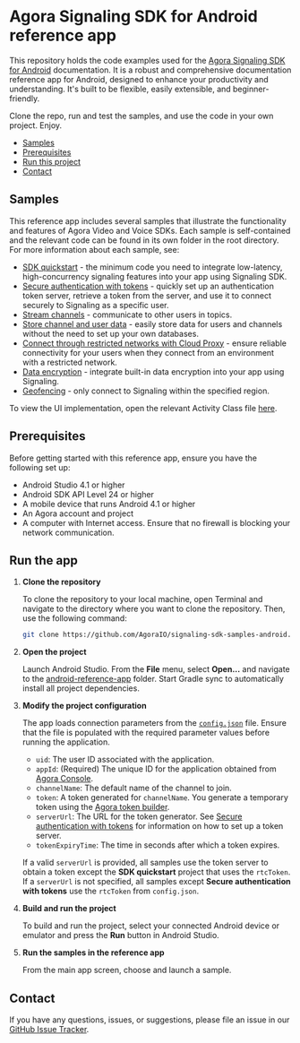 # Agora Signaling SDK for Android reference app

This repository holds the code examples used for the [Agora Signaling SDK for Android](https://docs-beta.agora.io/en/signaling/overview/product-overview?platform=android) documentation. It is a robust and comprehensive documentation reference app for Android, designed to enhance your productivity and understanding. It's built to be flexible, easily extensible, and beginner-friendly.

Clone the repo, run and test the samples, and use the code in your own project. Enjoy.

- [Samples](#samples-)
- [Prerequisites](#prerequisites)
- [Run this project](#run-this-project)
- [Contact](#contact)

## Samples

This reference app includes several samples that illustrate the functionality and features of Agora Video and Voice SDKs. Each sample is self-contained and the relevant code can be found in its own folder in the root directory. For more information about each sample, see:

- [SDK quickstart](./src/sdk_quickstart/) - the minimum code you need to integrate low-latency, high-concurrency
  signaling features into your app using Signaling SDK.
- [Secure authentication with tokens](./src/authentication_workflow/) - quickly set up an authentication token server, retrieve a token from the server, and use it to connect securely to Signaling as a specific user.
- [Stream channels](./src/stream_channel/) - communicate to other users in topics.
- [Store channel and user data](./src/storage) - easily store data for users and channels without the need to
  set up your own databases. 
- [Connect through restricted networks with Cloud Proxy](./src/cloud_proxy/) - ensure reliable connectivity for your users when they connect from an
  environment with a restricted network.
- [Data encryption](./src/data_encryption) - integrate built-in data encryption into your app using Signaling.
- [Geofencing](./src/geofencing) - only connect to Signaling within the specified region.

To view the UI implementation, open the relevant Activity Class file [here](android-reference-app/app/src/main/java/io/agora/signaling_reference_app).


## Prerequisites

Before getting started with this reference app, ensure you have the following set up:

- Android Studio 4.1 or higher
- Android SDK API Level 24 or higher
- A mobile device that runs Android 4.1 or higher
- An Agora account and project
- A computer with Internet access. Ensure that no firewall is blocking your network communication.

## Run the app

1. **Clone the repository**

    To clone the repository to your local machine, open Terminal and navigate to the directory where you want to clone the repository. Then, use the following command:

    ```sh
    git clone https://github.com/AgoraIO/signaling-sdk-samples-android.git
    ```

1. **Open the project**

    Launch Android Studio. From the **File** menu, select **Open...** and navigate to the [android-reference-app](android-reference-app) folder. Start Gradle sync to automatically install all project dependencies.

1. **Modify the project configuration**

   The app loads connection parameters from the [`config.json`](./agora-manager/src/main/res/raw/config.json) file. Ensure that the file is populated with the required parameter values before running the application.

    - `uid`: The user ID associated with the application.
    - `appId`: (Required) The unique ID for the application obtained from [Agora Console](https://console.agora.io). 
    - `channelName`: The default name of the channel to join.
    - `token`: A token generated for `channelName`. You generate a temporary token using the [Agora token builder](https://agora-token-generator-demo.vercel.app/).
    - `serverUrl`: The URL for the token generator. See [Secure authentication with tokens](https://docs-beta.agora.io/en/signaling/get-started/authentication-workflow) for information on how to set up a token server.
    - `tokenExpiryTime`: The time in seconds after which a token expires.

    If a valid `serverUrl` is provided, all samples use the token server to obtain a token except the **SDK quickstart** project that uses the `rtcToken`. If a `serverUrl` is not specified, all samples except **Secure authentication with tokens** use the `rtcToken` from `config.json`.

1. **Build and run the project**

    To build and run the project, select your connected Android device or emulator and press the **Run** button in Android Studio.

1. **Run the samples in the reference app**

    From the main app screen, choose and launch a sample.

## Contact

If you have any questions, issues, or suggestions, please file an issue in our [GitHub Issue Tracker](https://github.com/AgoraIO/video-sdk-samples-android/issues).
